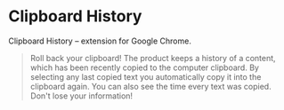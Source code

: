 Clipboard History
=================

Clipboard History – extension for Google Chrome.


> Roll back your clipboard! 
> The product keeps a history of a content, which has been recently copied to the computer clipboard. By selecting any last copied text you automatically copy it into the clipboard again. You can also see the time every text was copied.
> Don't lose your information!
